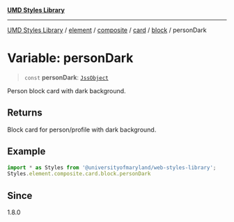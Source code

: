 [**UMD Styles Library**](../../../../../../../../README.md)

***

[UMD Styles Library](../../../../../../../../README.md) / [element](../../../../../../../README.md) / [composite](../../../../../README.md) / [card](../../../README.md) / [block](../README.md) / personDark

# Variable: personDark

> `const` **personDark**: [`JssObject`](../../../../../../../../utilities/namespaces/transform/type-aliases/JssObject.md)

Person block card with dark background.

## Returns

Block card for person/profile with dark background.

## Example

```typescript
import * as Styles from '@universityofmaryland/web-styles-library';
Styles.element.composite.card.block.personDark
```

## Since

1.8.0

